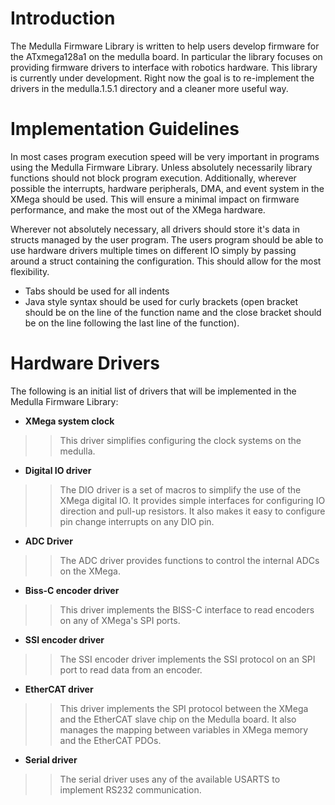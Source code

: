 # Introduction #

The Medulla Firmware Library is written to help users develop firmware for the ATxmega128a1 on the medulla board. In particular the library focuses on providing firmware drivers to interface with robotics hardware. This library is currently under development. Right now the goal is to re-implement the drivers in the medulla.1.5.1 directory and a  cleaner more useful way.

# Implementation Guidelines #

In most cases program execution speed will be very important in programs using the Medulla Firmware Library. Unless absolutely necessarily library functions should not block program execution. Additionally, wherever possible the interrupts, hardware peripherals, DMA, and event system in the XMega should be used. This will ensure a minimal impact on firmware performance, and make the most out of the XMega hardware.

Wherever not absolutely necessary, all drivers should store it's data in structs managed by the user program. The users program should be able to use hardware drivers multiple times on different IO simply by passing around a struct containing the configuration. This should allow for the most flexibility.

  * Tabs should be used for all indents
  * Java style syntax should be used for curly brackets (open bracket should be on the line of the function name and the close bracket should be on the line following the last line of the function).

# Hardware Drivers #

The following is an initial list of drivers that will be implemented in the Medulla Firmware Library:
  * **XMega system clock**
> > This driver simplifies configuring the clock systems on the medulla.
  * **Digital IO driver**
> > The DIO driver is a set of macros to simplify the use of the XMega digital IO. It provides simple interfaces for configuring IO direction and pull-up resistors. It also makes it easy to configure pin change interrupts on any DIO pin.
  * **ADC Driver**
> > The ADC driver provides functions to control the internal ADCs on the XMega.
  * **Biss-C encoder driver**
> > This driver implements the BISS-C interface to read encoders on any of XMega's SPI ports.
  * **SSI encoder driver**
> > The SSI encoder driver implements the SSI protocol on an SPI port to read data from an encoder.
  * **EtherCAT driver**
> > This driver implements the SPI protocol between the XMega and the EtherCAT slave chip on the Medulla board. It also manages the mapping between variables in XMega memory and the EtherCAT PDOs.
  * **Serial driver**
> > The serial driver uses any of the available USARTS to implement RS232 communication.
